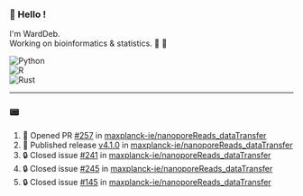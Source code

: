### :robot: Hello !

I'm WardDeb.  
Working on bioinformatics & statistics. 🧬 🧪  

![Python](https://img.shields.io/badge/python-3670A0?style=for-the-badge&logo=python&logoColor=ffdd54)  
![R](https://img.shields.io/badge/r-%23276DC3.svg?style=for-the-badge&logo=r&logoColor=white)  
![Rust](https://img.shields.io/badge/rust-%23000000.svg?style=for-the-badge&logo=rust&logoColor=white)  

---

### :pager:

<!--START_SECTION:activity-->
1. 💪 Opened PR [#257](https://github.com/maxplanck-ie/nanoporeReads_dataTransfer/pull/257) in [maxplanck-ie/nanoporeReads_dataTransfer](https://github.com/maxplanck-ie/nanoporeReads_dataTransfer)
2. 🚀 Published release [v4.1.0](https://github.com/maxplanck-ie/nanoporeReads_dataTransfer/releases/tag/v4.1.0) in [maxplanck-ie/nanoporeReads_dataTransfer](https://github.com/maxplanck-ie/nanoporeReads_dataTransfer)
3. 🔒 Closed issue [#241](https://github.com/maxplanck-ie/nanoporeReads_dataTransfer/issues/241) in [maxplanck-ie/nanoporeReads_dataTransfer](https://github.com/maxplanck-ie/nanoporeReads_dataTransfer)
4. 🔒 Closed issue [#245](https://github.com/maxplanck-ie/nanoporeReads_dataTransfer/issues/245) in [maxplanck-ie/nanoporeReads_dataTransfer](https://github.com/maxplanck-ie/nanoporeReads_dataTransfer)
5. 🔒 Closed issue [#145](https://github.com/maxplanck-ie/nanoporeReads_dataTransfer/issues/145) in [maxplanck-ie/nanoporeReads_dataTransfer](https://github.com/maxplanck-ie/nanoporeReads_dataTransfer)
<!--END_SECTION:activity-->

